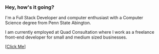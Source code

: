 ### Hey, how's it going?

I'm a Full Stack Developer and computer enthusiast with a Computer Science degree from Penn State Abington.

I am currently employed at Quad Consultation where I work as a freelance front-end developer for small and medium sized businesses.

[<a href="www.linkedin.com/in/brandon-whitman-orlin">Click Me</a>]

